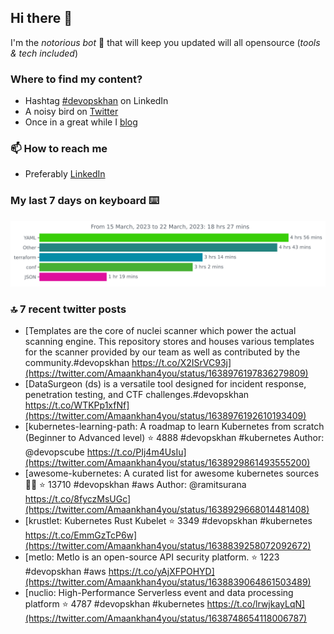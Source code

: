 <!--- [![Hits](https://hits.seeyoufarm.com/api/count/incr/badge.svg?url=https%3A%2F%2Fgithub.com%2Fakhan4u%2Fhit-counter&count_bg=%2379C83D&title_bg=%23555555&icon=&icon_color=%23E7E7E7&title=visits&edge_flat=false)](https://hits.seeyoufarm.com) --->

## Hi there 👋

I'm the _notorious bot_ 🤣 that will keep you updated will all opensource (_tools & tech included_) 

### Where to find my content?

* Hashtag [#devopskhan](https://www.linkedin.com/feed/hashtag/devopskhan) on LinkedIn
* A noisy bird on [Twitter](https://twitter.com/Amaankhan4you)
* Once in a great while I [blog](https://linuxparrot.netlify.app) 


### 📫 **How to reach me**

* Preferably [LinkedIn](https://www.linkedin.com/in/amaan-khan-linux-ninja)

### My last 7 days on keyboard ⌨️

<img src="https://github.com/akhan4u/akhan4u/blob/main/images/stat.svg" alt="Amaan's Wakatime Activity!"/>

### 🔝 7 recent twitter posts
<!-- DEVDOJO:START -->
- [Templates are the core of nuclei scanner which power the actual scanning engine. This repository stores and houses various templates for the scanner provided by our team as well as contributed by the community.#devopskhan https://t.co/X2ISrVC93j](https://twitter.com/Amaankhan4you/status/1638976197836279809)
- [DataSurgeon &lpar;ds&rpar; is a versatile tool designed for incident response, penetration testing, and CTF challenges.#devopskhan https://t.co/WTKPp1xfNf](https://twitter.com/Amaankhan4you/status/1638976192610193409)
- [kubernetes-learning-path: A roadmap to learn Kubernetes from scratch &lpar;Beginner to Advanced level&rpar;
⭐️ 4888
#devopskhan #kubernetes
Author: @devopscube
https://t.co/PIj4m4UsIu](https://twitter.com/Amaankhan4you/status/1638929861493555200)
- [awesome-kubernetes: A curated list for awesome kubernetes sources :ship::tada:
⭐️ 13710
#devopskhan #aws
Author: @ramitsurana
https://t.co/8fyczMsUGc](https://twitter.com/Amaankhan4you/status/1638929668014481408)
- [krustlet: Kubernetes Rust Kubelet
⭐️ 3349
#devopskhan #kubernetes
https://t.co/EmmGzTcP6w](https://twitter.com/Amaankhan4you/status/1638839258072092672)
- [metlo: Metlo is an open-source API security platform.
⭐️ 1223
#devopskhan #aws
https://t.co/yAjXFPOHYD](https://twitter.com/Amaankhan4you/status/1638839064861503489)
- [nuclio: High-Performance Serverless event and data processing platform
⭐️ 4787
#devopskhan #kubernetes
https://t.co/lrwjkayLqN](https://twitter.com/Amaankhan4you/status/1638748654118006787)
<!-- DEVDOJO:END -->

<!-- ![Amaan's GitHub stats](https://github-readme-stats.vercel.app/api?username=akhan4u&count_private=true&show_icons=true&hide=contribs) -->
